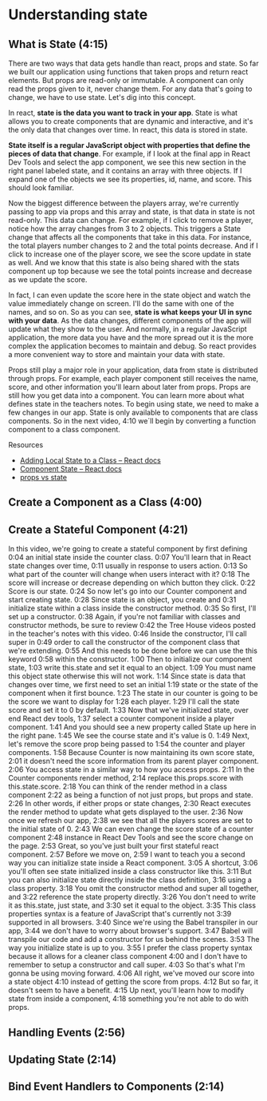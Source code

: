 # Understanding state

## What is State (4:15)

There are two ways that data gets handle than react, props and state. So far we built our application using functions that taken props and return react elements. But props are read-only or immutable. A component can only read the props given to it, never change them. For any data that's going to change, we have to use state. Let's dig into this concept.

In react, **state is the data you want to track in your app**. State is what allows you to create components that are dynamic and interactive, and it's the only data that changes over time. In react, this data is stored in state.

**State itself is a regular JavaScript object with properties that define the pieces of data that change**. For example, if I look at the final app in React Dev Tools and select the app component, we see this new section in the right panel labeled state, and it contains an array with three objects. If I expand one of the objects we see its properties, id, name, and score. This should look familiar.

Now the biggest difference between the players array, we're currently passing to app via props and this array and state, is that data in state is not read-only. This data can change. For example, if I click to remove a player, notice how the array changes from 3 to 2 objects. This triggers a State change that affects all the components that take in this data. For instance, the total players number changes to 2 and the total points decrease. And if I click to increase one of the player score, we see the score update in state as well. And we know that this state is also being shared with the stats component up top because we see the total points increase and decrease as we update the score.

In fact, I can even update the score here in the state object and watch the value immediately change on screen. I'll do the same with one of the names, and so on. So as you can see, **state is what keeps your UI in sync with your data**. As the data changes, different components of the app will update what they show to the user. And normally, in a regular JavaScript application, the more data you have and the more spread out it is the more complex the application becomes to maintain and debug. So react provides a more convenient way to store and maintain your data with state.

Props still play a major role in your application, data from state is distributed through props. For example, each player component still receives the name, score, and other information you'll learn about later from props. Props are still how you get data into a component. You can learn more about what defines state in the teachers notes. To begin using state, we need to make a few changes in our app. State is only available to components that are class components. So in the next video, 4:10 we´ll begin by converting a function component to a class component.

Resources

- [Adding Local State to a Class – React docs](https://reactjs.org/docs/state-and-lifecycle.html#adding-local-state-to-a-class)
- [Component State – React docs](https://reactjs.org/docs/faq-state.html)
- [props vs state](https://github.com/uberVU/react-guide/blob/master/props-vs-state.md)

## Create a Component as a Class (4:00)

## Create a Stateful Component (4:21)

In this video, we're going to create a stateful component by first defining 0:04 an initial state inside the counter class. 0:07 You'll learn that in React state changes over time, 0:11 usually in response to users action. 0:13 So what part of the counter will change when users interact with it? 0:18 The score will increase or decrease depending on which button they click. 0:22 Score is our state. 0:24 So now let's go into our Counter component and start creating state. 0:28 Since state is an object, you create and 0:31 initialize state within a class inside the constructor method. 0:35 So first, I'll set up a constructor. 0:38 Again, if you're not familiar with classes and constructor methods, be sure to review 0:42 the Tree House videos posted in the teacher's notes with this video. 0:46 Inside the constructor, I'll call super in 0:49 order to call the constructor of the component class that we're extending. 0:55 And this needs to be done before we can use the this keyword 0:58 within the constructor. 1:00 Then to initialize our component state, 1:03 write this.state and set it equal to an object. 1:09 You must name this object state otherwise this will not work. 1:14 Since state is data that changes over time, we first need to set an initial 1:19 state or the state of the component when it first bounce. 1:23 The state in our counter is going to be the score we want to display for 1:28 each player. 1:29 I'll call the state score and set it to 0 by default. 1:33 Now that we've initialized state, over end React dev tools, 1:37 select a counter component inside a player component. 1:41 And you should see a new property called State up here in the right pane. 1:45 We see the course state and it's value is 0. 1:49 Next, let's remove the score prop being passed to 1:54 the counter and player components. 1:58 Because Counter is now maintaining its own score state, 2:01 it doesn't need the score information from its parent player component. 2:06 You access state in a similar way to how you access props. 2:11 In the Counter components render method, 2:14 replace this.props.score with this.state.score. 2:18 You can think of the render method in a class component 2:22 as being a function of not just props, but props and state. 2:26 In other words, if either props or state changes, 2:30 React executes the render method to update what gets displayed to the user. 2:36 Now once we refresh our app, 2:38 we see that all the players scores are set to the initial state of 0. 2:43 We can even change the score state of a counter component 2:48 instance in React Dev Tools and see the score change on the page. 2:53 Great, so you've just built your first stateful react component. 2:57 Before we move on, 2:59 I want to teach you a second way you can initialize state inside a React component. 3:05 A shortcut, 3:06 you'll often see state initialized inside a class constructor like this. 3:11 But you can also initialize state directly inside the class definition, 3:16 using a class property. 3:18 You omit the constructor method and super all together, and 3:22 reference the state property directly. 3:26 You don't need to write it as this.state, just state, and 3:30 set it equal to the object. 3:35 This class properties syntax is a feature of JavaScript that's currently not 3:39 supported in all browsers. 3:40 Since we're using the Babel transpiler in our app, 3:44 we don't have to worry about browser's support. 3:47 Babel will transpile our code and add a constructor for us behind the scenes. 3:53 The way you initialize state is up to you. 3:55 I prefer the class property syntax because it allows for a cleaner class component 4:00 and I don't have to remember to setup a constructor and call super. 4:03 So that's what I'm gonna be using moving forward. 4:06 All right, we've moved our score into a state object 4:10 instead of getting the score from props. 4:12 But so far, it doesn't seem to have a benefit. 4:15 Up next, you'll learn how to modify state from inside a component, 4:18 something you're not able to do with props.

## Handling Events (2:56)

## Updating State (2:14)

## Bind Event Handlers to Components (2:14)
